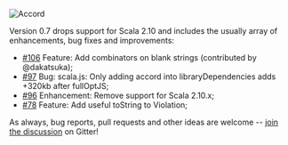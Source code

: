 ![Accord](https://raw.githubusercontent.com/wix/accord/master/assets/accord-logo-light.png?raw=1)

Version 0.7 drops support for Scala 2.10 and includes the usually array of enhancements, bug fixes and improvements:

* [#106](https://github.com/wix/accord/pull/106) Feature: Add combinators on blank strings (contributed by @dakatsuka);
* [#97](https://github.com/wix/accord/issues/97) Bug: scala.js: Only adding accord into libraryDependencies adds +320kb after fullOptJS;
* [#96](https://github.com/wix/accord/issues/96) Enhancement: Remove support for Scala 2.10.x;
* [#78](https://github.com/wix/accord/issues/78) Feature: Add useful toString to Violation;

As always, bug reports, pull requests and other ideas are welcome -- [join the discussion](https://gitter.im/wix/accord?utm_source=share-link&utm_medium=link&utm_campaign=share-link) on Gitter!

